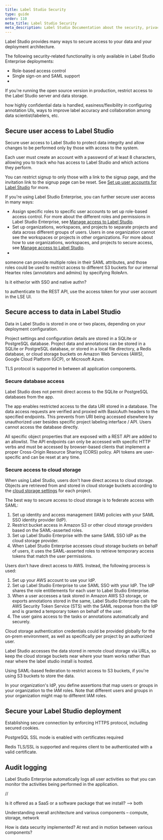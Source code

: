```yaml
---
title: Label Studio Security
type: guide
order: 110
meta_title: Label Studio Security
meta_description: Label Studio Documentation about the security, privacy, hardening, and access control functionality in Label Studio. 
---
```

Label Studio provides many ways to secure access to your data and your deployment architecture. 

The following security-related functionality is only available in Label Studio Enterprise deployments:
* Role-based access control
* Single sign-on and SAML support
* 

If you're running the open source version in production, restrict access to the Label Studio server and data storage. 

how highly confidential data is handled, easiness/flexibility in configuring annotation UIs, ways to improve label accuracy and collaboration among data scientist/labelers, etc.



## Secure user access to Label Studio

Secure user access to Label Studio to protect data integrity and allow changes to be performed only by those with access to the system. 

Each user must create an account with a password of at least 8 characters, allowing you to track who has access to Label Studio and which actions they perform. 

You can restrict signup to only those with a link to the signup page, and the invitation link to the signup page can be reset. See [Set up user accounts for Label Studio](signup.html) for more. 

If you're using Label Studio Enterprise, you can further secure user access in many ways:
- Assign specific roles to specific user accounts to set up role-based access control. For more about the different roles and permissions in Label Studio Enterprise, see [Manage access to Label Studio](manageusers.html). 
- Set up organizations, workspaces, and projects to separate projects and data across different groups of users. Users in one organization cannot see the workspaces or projects in other organizations. For more about how to use organizations, workspaces, and projects to secure access, see [Manage access to Label Studio](manageusers.html). 
-

someone can provide multiple roles in their SAML attributes, and those roles could be used to restrict access to different S3 buckets for our internal Heartex roles (annotators and admins) by specifying RoleArn.


Is it either/or with SSO and native authn? 

to authenticate to the REST API, use the access token for your user account in the LSE UI.




## Secure access to data in Label Studio

Data in Label Studio is stored in one or two places, depending on your deployment configuration.

Project settings and configuration details are stored in a SQLite or PostgreSQL database. 
Project data and annotations can be stored in a SQLite or PostgreSQL database, or stored in a local file directory, a Redis database, or cloud storage buckets on Amazon Web Services (AWS), Google Cloud Platform (GCP), or Microsoft Azure. 

TLS protocol is supported in between all application components.


### Secure database access
Label Studio does not permit direct access to the SQLite or PostgreSQL databases from the app. 

The app enables restricted access to the data URI stored in a database. The data access requests are verified and proxied with BasicAuth headers to the specified endpoints. This prevents from URI being accessed elsewhere by unauthorized user besides specific project labeling interface / API. Users cannot access the database directly. 


All specific object properties that are exposed with a REST API are added to an allowlist. The API endpoints can only be accessed with specific HTTP verbs and must be accessed by browser-based clients that implement a proper Cross-Origin Resource Sharing (CORS) policy. API tokens are user-specific and can be reset at any time.

### Secure access to cloud storage

When using Label Studio, users don't have direct access to cloud storage. Objects are retrieved from and stored in cloud storage buckets according to the [cloud storage settings](storage.html) for each project. 

The best way to secure access to cloud storage is to federate access with SAML:
1. Set up identity and access management (IAM) policies with your SAML SSO identity provider (IdP).
2. Restrict bucket access in Amazon S3 or other cloud storage providers based on the SAML-asserted roles.
3. Set up Label Studio Enterprise with the same SAML SSO IdP as the cloud storage provider.
4. When Label Studio Enterprise accesses cloud storage buckets on behalf of users, it uses the SAML-asserted roles to retrieve temporary access tokens that match the user permissions. 







Users don't have direct access to AWS. Instead, the following process is used:
1. Set up your AWS account to use your IdP.
2. Set up Label Studio Enterprise to use SAML SSO with your IdP. The IdP shares the role entitlements for each user to Label Studio Enterprise.
3. When a user accesses a task stored in Amazon AWS S3 storage, or exports annotations stored in the same, Label Studio Enterprise calls the AWS Security Token Service (STS) with the SAML response from the IdP and is granted a temporary token on behalf of the user.
4. The user gains access to the tasks or annotations automatically and securely. 
   



Cloud storage authentication credentials could be provided globally for the on-prem environment, as well as specifically per project by an authorized user.


Label Studio accesses the data stored in remote cloud storage via URLs, so keep the cloud storage buckets near where your team works rather than near where the label studio install is hosted. 

Using SAML-based federation to restrict access to S3 buckets, if you're using S3 buckets to store the data.

In your organization's IdP, you define assertions that map users or groups in your organization to the IAM roles. Note that different users and groups in your organization might map to different IAM roles.



## Secure your Label Studio deployment


Establishing secure connection by enforcing HTTPS protocol, including secured cookies.

PostgreSQL
SSL mode is enabled with certificates required

Redis
TLS/SSL is supported and requires client to be authenticated with a valid certificate.

## Audit logging
Label Studio Enterprise automatically logs all user activities so that you can monitor the activities being performed in the application.

//

Is it offered as a SaaS or a software package that we install? --> both

Understanding overall architecture and various components – compute, storage, network

How is data security implemented? At rest and in motion between various components?